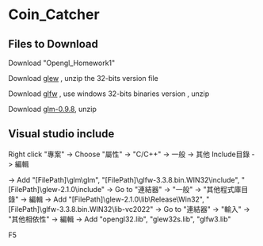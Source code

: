 # Coin_Catcher

## Files to Download

Download "Opengl_Homework1" 

Download [glew](https://glew.sourceforge.net/) , unzip the 32-bits version file

Download [glfw](https://www.glfw.org/download.html) , use windows 32-bits binaries version , unzip 

Download [glm-0.9.8](https://glm.g-truc.net/0.9.8/index.html), unzip

## Visual studio include 

Right click "專案" -> Choose "屬性" -> "C/C++" -> 一般 -> 其他 Include目錄 -> 編輯 

-> Add "[FilePath]\glm\glm", "[FilePath]\glfw-3.3.8.bin.WIN32\include", "[FilePath]\glew-2.1.0\include"
-> Go to "連結器" -> "一般" -> "其他程式庫目錄" -> 編輯 -> Add "[FilePath]\glew-2.1.0\lib\Release\Win32", "[FilePath]\glfw-3.3.8.bin.WIN32\lib-vc2022"
-> Go to "連結器" -> "輸入" ->  "其他相依性" -> 編輯 -> Add "opengl32.lib", "glew32s.lib", "glfw3.lib"

F5 
